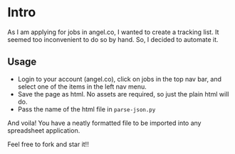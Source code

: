 # Intro

As I am applying for jobs in angel.co, I wanted to create a tracking list. It
seemed too inconvenient to do so by hand. So, I decided to automate it. 

## Usage

* Login to your account (angel.co), click on jobs in the top nav bar, and
  select one of the items in the left nav menu.
* Save the page as html. No assets are required, so just the plain html will
  do.
* Pass the name of the html file in `parse-json.py` 

And voila! You have a neatly formatted file to be imported into any spreadsheet
application.

Feel free to fork and star it!!

